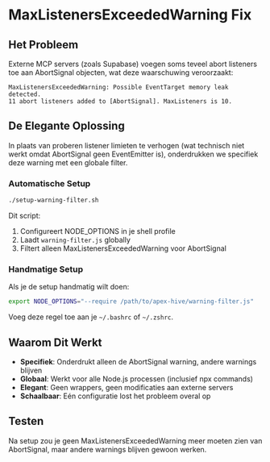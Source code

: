 # MaxListenersExceededWarning Fix

## Het Probleem

Externe MCP servers (zoals Supabase) voegen soms teveel abort listeners toe aan AbortSignal objecten, wat deze waarschuwing veroorzaakt:

```
MaxListenersExceededWarning: Possible EventTarget memory leak detected.
11 abort listeners added to [AbortSignal]. MaxListeners is 10.
```

## De Elegante Oplossing

In plaats van proberen listener limieten te verhogen (wat technisch niet werkt omdat AbortSignal geen EventEmitter is), onderdrukken we specifiek deze warning met een globale filter.

### Automatische Setup

```bash
./setup-warning-filter.sh
```

Dit script:
1. Configureert NODE_OPTIONS in je shell profile
2. Laadt `warning-filter.js` globally
3. Filtert alleen MaxListenersExceededWarning voor AbortSignal

### Handmatige Setup

Als je de setup handmatig wilt doen:

```bash
export NODE_OPTIONS="--require /path/to/apex-hive/warning-filter.js"
```

Voeg deze regel toe aan je `~/.bashrc` of `~/.zshrc`.

## Waarom Dit Werkt

- **Specifiek**: Onderdrukt alleen de AbortSignal warning, andere warnings blijven
- **Globaal**: Werkt voor alle Node.js processen (inclusief npx commands)
- **Elegant**: Geen wrappers, geen modificaties aan externe servers
- **Schaalbaar**: Eén configuratie lost het probleem overal op

## Testen

Na setup zou je geen MaxListenersExceededWarning meer moeten zien van AbortSignal, maar andere warnings blijven gewoon werken.